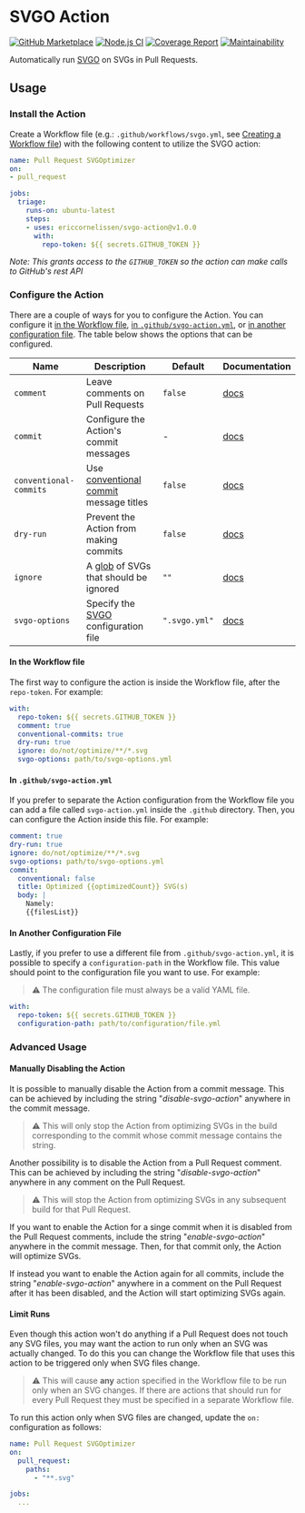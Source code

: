 # SVGO Action

[![GitHub Marketplace][marketplace-image]][marketplace-url]
[![Node.js CI][ci-image]][ci-url]
[![Coverage Report][coverage-image]][coverage-url]
[![Maintainability][maintainability-image]][maintainability-url]

Automatically run [SVGO] on SVGs in Pull Requests.

## Usage

### Install the Action

Create a Workflow file (e.g.: `.github/workflows/svgo.yml`, see [Creating a
Workflow file]) with the following content to utilize the SVGO action:

```yaml
name: Pull Request SVGOptimizer
on:
- pull_request

jobs:
  triage:
    runs-on: ubuntu-latest
    steps:
    - uses: ericcornelissen/svgo-action@v1.0.0
      with:
        repo-token: ${{ secrets.GITHUB_TOKEN }}
```

_Note: This grants access to the `GITHUB_TOKEN` so the action can make calls to
GitHub's rest API_

### Configure the Action

There are a couple of ways for you to configure the Action. You can configure it
[in the Workflow file], [in `.github/svgo-action.yml`], or [in another
configuration file]. The table below shows the options that can be configured.

| Name                   | Description                              | Default       | Documentation                                 |
| ---------------------- | ---------------------------------------- | ------------- | --------------------------------------------- |
| `comment`              | Leave comments on Pull Requests          | `false`       | [docs](/docs/options.md#comment)              |
| `commit`               | Configure the Action's commit messages   | -             | [docs](/docs/options.md#commit)               |
| `conventional-commits` | Use [conventional commit] message titles | `false`       | [docs](/docs/options.md#conventional-commits) |
| `dry-run`              | Prevent the Action from making commits   | `false`       | [docs](/docs/options.md#dry-run)              |
| `ignore`               | A [glob] of SVGs that should be ignored  | `""`          | [docs](/docs/options.md#ignore)               |
| `svgo-options`         | Specify the [SVGO] configuration file    | `".svgo.yml"` | [docs](/docs/options.md#svgo-options)         |

#### In the Workflow file

The first way to configure the action is inside the Workflow file, after the
`repo-token`. For example:

```yaml
with:
  repo-token: ${{ secrets.GITHUB_TOKEN }}
  comment: true
  conventional-commits: true
  dry-run: true
  ignore: do/not/optimize/**/*.svg
  svgo-options: path/to/svgo-options.yml
```

#### In `.github/svgo-action.yml`

If you prefer to separate the Action configuration from the Workflow file you
can add a file called `svgo-action.yml` inside the `.github` directory. Then,
you can configure the Action inside this file. For example:

```yaml
comment: true
dry-run: true
ignore: do/not/optimize/**/*.svg
svgo-options: path/to/svgo-options.yml
commit:
  conventional: false
  title: Optimized {{optimizedCount}} SVG(s)
  body: |
    Namely:
    {{filesList}}
```

#### In Another Configuration File

Lastly, if you prefer to use a different file from `.github/svgo-action.yml`,
it is possible to specify a `configuration-path` in the Workflow file. This
value should point to the configuration file you want to use. For example:

> :warning: The configuration file must always be a valid YAML file.

```yaml
with:
  repo-token: ${{ secrets.GITHUB_TOKEN }}
  configuration-path: path/to/configuration/file.yml
```

### Advanced Usage

#### Manually Disabling the Action

It is possible to manually disable the Action from a commit message. This can be
achieved by including the string "_disable-svgo-action_" anywhere in the commit
message.

> :warning: This will only stop the Action from optimizing SVGs in the build
> corresponding to the commit whose commit message contains the string.

Another possibility is to disable the Action from a Pull Request comment. This
can be achieved by including the string "_disable-svgo-action_" anywhere in any
comment on the Pull Request.

> :warning: This will stop the Action from optimizing SVGs in any subsequent
> build for that Pull Request.

If you want to enable the Action for a singe commit when it is disabled from the
Pull Request comments, include the string "_enable-svgo-action_" anywhere in the
commit message. Then, for that commit only, the Action will optimize SVGs.

If instead you want to enable the Action again for all commits, include the
string "_enable-svgo-action_" anywhere in a comment on the Pull Request after it
has been disabled, and the Action will start optimizing SVGs again.

#### Limit Runs

Even though this action won't do anything if a Pull Request does not touch any
SVG files, you may want the action to run only when an SVG was actually changed.
To do this you can change the Workflow file that uses this action to be
triggered only when SVG files change.

> :warning: This will cause **any** action specified in the Workflow file to be
> run only when an SVG changes. If there are actions that should run for every
> Pull Request they must be specified in a separate Workflow file.

To run this action only when SVG files are changed, update the `on:`
configuration as follows:

```yaml
name: Pull Request SVGOptimizer
on:
  pull_request:
    paths:
      - "**.svg"

jobs:
  ...
```

[marketplace-url]: https://github.com/marketplace/actions/svgo-action?version=v1.0.0
[marketplace-image]: https://img.shields.io/badge/Marketplace-v1.0.0-undefined.svg?logo=github&logoColor=white&style=flat
[ci-url]: https://github.com/ericcornelissen/svgo-action/actions?query=workflow%3A%22Node.js+CI%22+branch%3Adevelop
[ci-image]: https://github.com/ericcornelissen/svgo-action/workflows/Node.js%20CI/badge.svg
[coverage-url]: https://codecov.io/gh/ericcornelissen/svgo-action
[coverage-image]: https://codecov.io/gh/ericcornelissen/svgo-action/branch/develop/graph/badge.svg
[maintainability-url]: https://codeclimate.com/github/ericcornelissen/svgo-action/maintainability
[maintainability-image]: https://api.codeclimate.com/v1/badges/4b1085a28f00ec5f9225/maintainability

[conventional commit]: https://www.conventionalcommits.org/
[creating a workflow file]: https://help.github.com/en/articles/
[glob]: https://en.wikipedia.org/wiki/Glob_(programming)
[in the workflow file]: #in-the-workflow-file
[in `.github/svgo-action.yml`]: #in-githubsvgo-actionyml
[in another configuration file]: #in-another-configuration-file
[svgo]: https://github.com/svg/svgo

